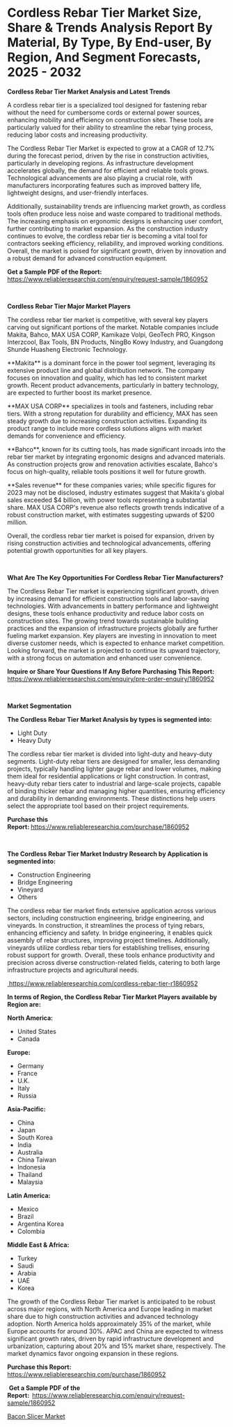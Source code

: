 <p><h1>Cordless Rebar Tier Market Size, Share & Trends Analysis Report By Material, By Type, By End-user, By Region, And Segment Forecasts, 2025 - 2032</h1></p><p><strong>Cordless Rebar Tier Market Analysis and Latest Trends</strong></p>
<p><p>A cordless rebar tier is a specialized tool designed for fastening rebar without the need for cumbersome cords or external power sources, enhancing mobility and efficiency on construction sites. These tools are particularly valued for their ability to streamline the rebar tying process, reducing labor costs and increasing productivity.</p><p>The Cordless Rebar Tier Market is expected to grow at a CAGR of 12.7% during the forecast period, driven by the rise in construction activities, particularly in developing regions. As infrastructure development accelerates globally, the demand for efficient and reliable tools grows. Technological advancements are also playing a crucial role, with manufacturers incorporating features such as improved battery life, lightweight designs, and user-friendly interfaces.</p><p>Additionally, sustainability trends are influencing market growth, as cordless tools often produce less noise and waste compared to traditional methods. The increasing emphasis on ergonomic designs is enhancing user comfort, further contributing to market expansion. As the construction industry continues to evolve, the cordless rebar tier is becoming a vital tool for contractors seeking efficiency, reliability, and improved working conditions. Overall, the market is poised for significant growth, driven by innovation and a robust demand for advanced construction equipment.</p></p>
<p><strong>Get a Sample PDF of the Report:&nbsp;</strong> <a href="https://www.reliableresearchiq.com/enquiry/request-sample/1860952?utm_campaign=2267&utm_medium=2&utm_source=Github&utm_content=ia&utm_term=22022025&utm_id=cordless-rebar-tier">https://www.reliableresearchiq.com/enquiry/request-sample/1860952</a></p>
<p>&nbsp;</p>
<p><strong>Cordless Rebar Tier Major Market Players</strong></p>
<p><p>The cordless rebar tier market is competitive, with several key players carving out significant portions of the market. Notable companies include Makita, Bahco, MAX USA CORP, Kamikaze Volpi, GeoTech PRO, Kingson Interzcool, Bax Tools, BN Products, NingBo Kowy Industry, and Guangdong Shunde Huasheng Electronic Technology.</p><p>**Makita** is a dominant force in the power tool segment, leveraging its extensive product line and global distribution network. The company focuses on innovation and quality, which has led to consistent market growth. Recent product advancements, particularly in battery technology, are expected to further boost its market presence.</p><p>**MAX USA CORP** specializes in tools and fasteners, including rebar tiers. With a strong reputation for durability and efficiency, MAX has seen steady growth due to increasing construction activities. Expanding its product range to include more cordless solutions aligns with market demands for convenience and efficiency.</p><p>**Bahco**, known for its cutting tools, has made significant inroads into the rebar tier market by integrating ergonomic designs and advanced materials. As construction projects grow and renovation activities escalate, Bahco's focus on high-quality, reliable tools positions it well for future growth.</p><p>**Sales revenue** for these companies varies; while specific figures for 2023 may not be disclosed, industry estimates suggest that Makita's global sales exceeded $4 billion, with power tools representing a substantial share. MAX USA CORP's revenue also reflects growth trends indicative of a robust construction market, with estimates suggesting upwards of $200 million.</p><p>Overall, the cordless rebar tier market is poised for expansion, driven by rising construction activities and technological advancements, offering potential growth opportunities for all key players.</p></p>
<p>&nbsp;</p>
<p><strong>What Are The Key Opportunities For Cordless Rebar Tier Manufacturers?</strong></p>
<p><p>The Cordless Rebar Tier market is experiencing significant growth, driven by increasing demand for efficient construction tools and labor-saving technologies. With advancements in battery performance and lightweight designs, these tools enhance productivity and reduce labor costs on construction sites. The growing trend towards sustainable building practices and the expansion of infrastructure projects globally are further fueling market expansion. Key players are investing in innovation to meet diverse customer needs, which is expected to enhance market competition. Looking forward, the market is projected to continue its upward trajectory, with a strong focus on automation and enhanced user convenience.</p></p>
<p><strong>Inquire or Share Your Questions If Any Before Purchasing This Report:</strong> <a href="https://www.reliableresearchiq.com/enquiry/pre-order-enquiry/1860952?utm_campaign=2267&utm_medium=2&utm_source=Github&utm_content=ia&utm_term=22022025&utm_id=cordless-rebar-tier">https://www.reliableresearchiq.com/enquiry/pre-order-enquiry/1860952</a></p>
<p>&nbsp;</p>
<p><strong>Market Segmentation</strong></p>
<p><strong>The Cordless Rebar Tier Market Analysis by types is segmented into:</strong></p>
<p><ul><li>Light Duty</li><li>Heavy Duty</li></ul></p>
<p><p>The cordless rebar tier market is divided into light-duty and heavy-duty segments. Light-duty rebar tiers are designed for smaller, less demanding projects, typically handling lighter gauge rebar and lower volumes, making them ideal for residential applications or light construction. In contrast, heavy-duty rebar tiers cater to industrial and large-scale projects, capable of binding thicker rebar and managing higher quantities, ensuring efficiency and durability in demanding environments. These distinctions help users select the appropriate tool based on their project requirements.</p></p>
<p><strong>Purchase this Report:&nbsp;</strong><a href="https://www.reliableresearchiq.com/purchase/1860952?utm_campaign=2267&utm_medium=2&utm_source=Github&utm_content=ia&utm_term=22022025&utm_id=cordless-rebar-tier">https://www.reliableresearchiq.com/purchase/1860952</a></p>
<p>&nbsp;</p>
<p><strong>The Cordless Rebar Tier Market Industry Research by Application is segmented into:</strong></p>
<p><ul><li>Construction Engineering</li><li>Bridge Engineering</li><li>Vineyard</li><li>Others</li></ul></p>
<p><p>The cordless rebar tier market finds extensive application across various sectors, including construction engineering, bridge engineering, and vineyards. In construction, it streamlines the process of tying rebars, enhancing efficiency and safety. In bridge engineering, it enables quick assembly of rebar structures, improving project timelines. Additionally, vineyards utilize cordless rebar tiers for establishing trellises, ensuring robust support for growth. Overall, these tools enhance productivity and precision across diverse construction-related fields, catering to both large infrastructure projects and agricultural needs.</p></p>
<p><a href="https://www.reliableresearchiq.com/cordless-rebar-tier-r1860952?utm_campaign=2267&utm_medium=2&utm_source=Github&utm_content=ia&utm_term=22022025&utm_id=cordless-rebar-tier">&nbsp;https://www.reliableresearchiq.com/cordless-rebar-tier-r1860952</a></p>
<p><strong>In terms of Region, the Cordless Rebar Tier Market Players available by Region are:</strong></p>
<p>
    <p> <strong> North America: </strong>
        <ul>
            <li>United States</li>
            <li>Canada</li>
        </ul>
        </p> 
    <p> <strong> Europe: </strong>
        <ul>
            <li>Germany</li>
            <li>France</li>
            <li>U.K.</li>
            <li>Italy</li>
            <li>Russia</li>
        </ul>
        </p> 
    <p> <strong> Asia-Pacific: </strong>
        <ul>
            <li>China</li>
            <li>Japan</li>
            <li>South Korea</li>
            <li>India</li>
            <li>Australia</li>
            <li>China Taiwan</li>
            <li>Indonesia</li>
            <li>Thailand</li>
            <li>Malaysia</li>
        </ul>
        </p> 
    <p> <strong> Latin America: </strong>
        <ul>
            <li>Mexico</li>
            <li>Brazil</li>
            <li>Argentina Korea</li>
            <li>Colombia</li>
        </ul>
        </p> 
    <p> <strong> Middle East & Africa: </strong>
        <ul>
            <li>Turkey</li>
            <li>Saudi</li>
            <li>Arabia</li>
            <li>UAE</li>
            <li>Korea</li>
        </ul>
    </p>
    </p>
<p><p>The growth of the Cordless Rebar Tier market is anticipated to be robust across major regions, with North America and Europe leading in market share due to high construction activities and advanced technology adoption. North America holds approximately 35% of the market, while Europe accounts for around 30%. APAC and China are expected to witness significant growth rates, driven by rapid infrastructure development and urbanization, capturing about 20% and 15% market share, respectively. The market dynamics favor ongoing expansion in these regions.</p></p>
<p><strong>Purchase this Report: </strong><a href="https://www.reliableresearchiq.com/purchase/1860952?utm_campaign=2267&utm_medium=2&utm_source=Github&utm_content=ia&utm_term=22022025&utm_id=cordless-rebar-tier">https://www.reliableresearchiq.com/purchase/1860952</a></p>
<p>&nbsp;<strong>Get a Sample PDF of the Report:&nbsp;&nbsp;</strong><a href="https://www.reliableresearchiq.com/enquiry/request-sample/1860952?utm_campaign=2267&utm_medium=2&utm_source=Github&utm_content=ia&utm_term=22022025&utm_id=cordless-rebar-tier">https://www.reliableresearchiq.com/enquiry/request-sample/1860952</a></p>
<p><strong></strong></p>
<p><p><a href="https://github.com/steidmindy199393/Market-Research-Report-List-1/blob/main/bacon-slicer-market.md?utm_campaign=2267&utm_medium=2&utm_source=Github&utm_content=ia&utm_term=22022025&utm_id=cordless-rebar-tier">Bacon Slicer Market</a></p></p>